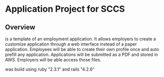 Application Project for SCCS
============================




Overview
--------
<Application Project> is a template of an employment application.  It allows employers to create a customize application through a web interface instead of a paper application. Employees will be able to create their own profile once and auto prefill any application. Applications will be submitted as a PDF and stored in AWS. Employers will be able access those files.

<Application Project> was build using ruby "2.3.1" and rails "4.2.6" 
